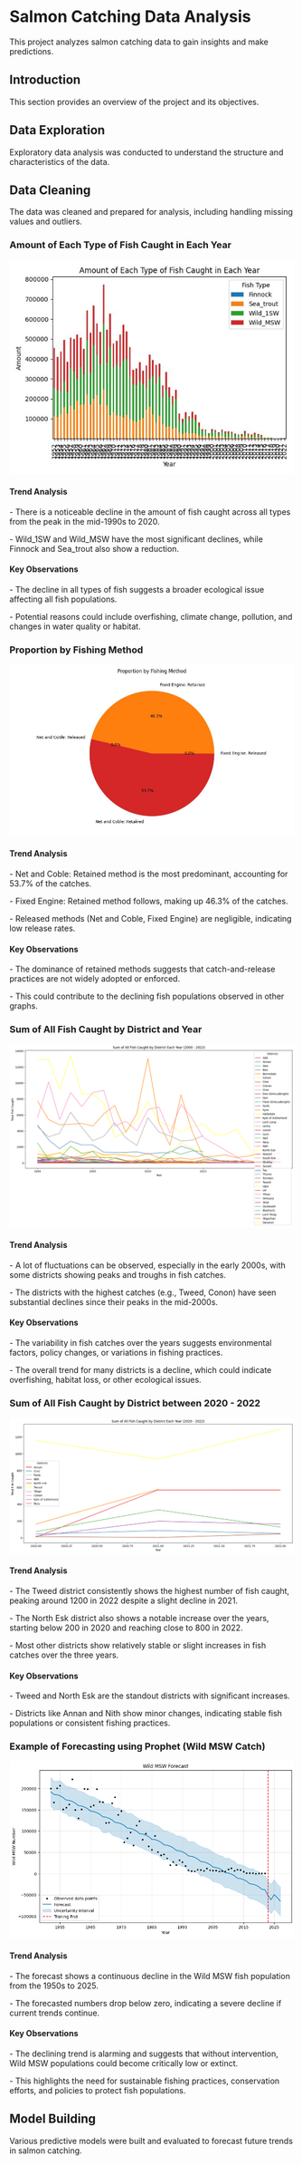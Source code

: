 <h1>Salmon Catching Data Analysis</h1>
<p>This project analyzes salmon catching data to gain insights and make predictions.</p>

<h2 id="introduction">Introduction</h2>
<p>This section provides an overview of the project and its objectives.</p>

<h2 id="data-exploration">Data Exploration</h2>
<p>Exploratory data analysis was conducted to understand the structure and characteristics of the data.</p>

<h2 id="data-cleaning">Data Cleaning</h2>
<p>The data was cleaned and prepared for analysis, including handling missing values and outliers.</p>

<h3>Amount of Each Type of Fish Caught in Each Year</h3>
<img src="images/fish_by_year.jpg" alt="Amount of Each Type of Fish Caught in Each Year">
<h4>Trend Analysis</h4>
<p> - There is a noticeable decline in the amount of fish caught across all types from the peak in the mid-1990s to 2020. </p>
<p> - Wild_1SW and Wild_MSW have the most significant declines, while Finnock and Sea_trout also show a reduction. </p>
<h4>Key Observations</h4>
<p> - The decline in all types of fish suggests a broader ecological issue affecting all fish populations. </p>
<p> - Potential reasons could include overfishing, climate change, pollution, and changes in water quality or habitat.</p>

<h3>Proportion by Fishing Method</h3>
<img src="images/method_proportion.jpg" alt="Proportion by Fishing Method">
<h4>Trend Analysis</h4>
<p> - Net and Coble: Retained method is the most predominant, accounting for 53.7% of the catches. </p>
<p> - Fixed Engine: Retained method follows, making up 46.3% of the catches. </p>
<p> - Released methods (Net and Coble, Fixed Engine) are negligible, indicating low release rates.</p>
<h4>Key Observations</h4>
<p> - The dominance of retained methods suggests that catch-and-release practices are not widely adopted or enforced. </p>
<p> - This could contribute to the declining fish populations observed in other graphs.</p>

<h3>Sum of All Fish Caught by District and Year</h3>
<img src="images/sum_fish_district.jpg" alt="Sum of All Fish Caught by District and Year">
<h4>Trend Analysis</h4>
<p> - A lot of fluctuations can be observed, especially in the early 2000s, with some districts showing peaks and troughs in fish catches. </p>
<p> - The districts with the highest catches (e.g., Tweed, Conon) have seen substantial declines since their peaks in the mid-2000s.</p>
<h4>Key Observations</h4>
<p> - The variability in fish catches over the years suggests environmental factors, policy changes, or variations in fishing practices. </p>
<p> - The overall trend for many districts is a decline, which could indicate overfishing, habitat loss, or other ecological issues.</p>

<h3>Sum of All Fish Caught by District between 2020 - 2022</h3>
<img src="images/sum_fish_district_2020-2022.jpg" alt="Sum of All Fish Caught by District and Year">
<h4>Trend Analysis</h4>
<p> - The Tweed district consistently shows the highest number of fish caught, peaking around 1200 in 2022 despite a slight decline in 2021. </p>
<p> - The North Esk district also shows a notable increase over the years, starting below 200 in 2020 and reaching close to 800 in 2022. </p>
<p> - Most other districts show relatively stable or slight increases in fish catches over the three years.</p>
<h4>Key Observations</h4>
<p> - Tweed and North Esk are the standout districts with significant increases. </p>
<p> - Districts like Annan and Nith show minor changes, indicating stable fish populations or consistent fishing practices.</p>

<h3>Example of Forecasting using Prophet (Wild MSW Catch)</h3>
<img src="images/Wild MSW Forecast.png" alt="Wild MSW Forecast">
<h4>Trend Analysis</h4>
<p> - The forecast shows a continuous decline in the Wild MSW fish population from the 1950s to 2025. </p>
<p> - The forecasted numbers drop below zero, indicating a severe decline if current trends continue.</p>
<h4>Key Observations</h4>
<p> - The declining trend is alarming and suggests that without intervention, Wild MSW populations could become critically low or extinct. </p>
<p> - This highlights the need for sustainable fishing practices, conservation efforts, and policies to protect fish populations.</p>



<h2 id="model-building">Model Building</h2>
<p>Various predictive models were built and evaluated to forecast future trends in salmon catching.</p>

